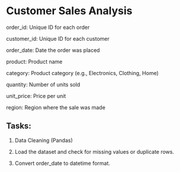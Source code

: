 # Customer Sales Analysis
order_id: Unique ID for each order

customer_id: Unique ID for each customer

order_date: Date the order was placed

product: Product name

category: Product category (e.g., Electronics, Clothing, Home)

quantity: Number of units sold

unit_price: Price per unit

region: Region where the sale was made

## Tasks:
1. Data Cleaning (Pandas)

2. Load the dataset and check for missing values or duplicate rows.

3. Convert order_date to datetime format.

